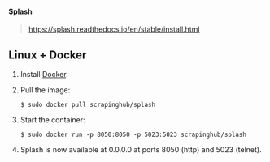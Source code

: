#### Splash

> https://splash.readthedocs.io/en/stable/install.html

## Linux + Docker

1. Install [Docker](http://docker.io/).

2. Pull the image:

   ```
   $ sudo docker pull scrapinghub/splash
   ```

3. Start the container:

   ```
   $ sudo docker run -p 8050:8050 -p 5023:5023 scrapinghub/splash
   ```

4. Splash is now available at 0.0.0.0 at ports 8050 (http) and 5023 (telnet).